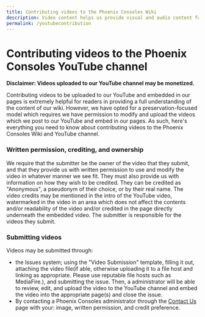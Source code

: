 ```yaml
---
title: Contributing videos to the Phoenix Consoles Wiki
description: Video content helps us provide visual and audio content for readers to assist in understanding of concepts, diagrams, etc. Read to learn how to take your contributions to the next level.
permalink: /youtubecontribution
---
```


# Contributing videos to the Phoenix Consoles YouTube channel

**Disclaimer: Videos uploaded to our YouTube channel may be monetized.**

Contributing videos to be uploaded to our YouTube and embedded in our pages is extremely helpful for readers in providing a full understanding of the content of our wiki. However, we have opted for a preservation-focused model which requires we have permission to modify and upload the videos which we post to our YouTube and embed in our pages. As such, here's everything you need to know about contributing videos to the Phoenix Consoles Wiki and YouTube channel.

### Written permission, crediting, and ownership

We require that the submitter be the owner of the video that they submit, and that they provide us with written permission to use and modify the video in whatever manner we see fit. They must also provide us with information on how they wish to be credited. They can be credited as "Anonymous", a pseudonym of their choice, or by their real name. The video credits may be mentioned in the intro of the YouTube video, watermarked in the video in an area which does not affect the contents and/or readability of the video and/or credited in the page directly underneath the embedded video. The submitter is responsible for the videos they submit.

### Submitting videos

Videos may be submitted through:

- the Issues system; using the "Video Submission" template, filling it out, attaching the video file(if able, otherwise uploading it to a file host and linking as appropriate. Please use reputable file hosts such as MediaFire.), and submitting the issue. Then, a administrator will be able to review, edit, and upload the video to the YouTube channel and embed the video into the appropriate page(s) and close the issue.
- By contacting a Phoenix Consoles administrator through the [Contact Us](https://www.phoenixconsoles.org/contactus) page with your: image, written permission, and credit preference.